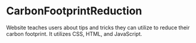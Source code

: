 # CarbonFootprintReduction
Website teaches users about tips and tricks they can utilize to reduce their carbon footprint. It utilizes CSS, HTML, and JavaScript.
